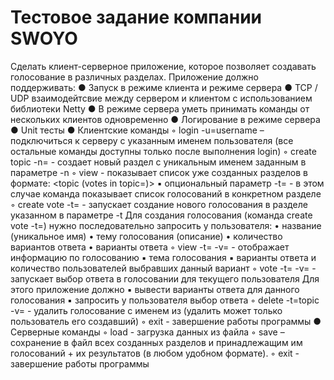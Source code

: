 # Теcтовое задание компании SWOYO

Сделать клиент-серверное приложение, которое позволяет создавать голосование в 
различных разделах.
 Приложение должно поддерживать:
 ● Запуск в режиме клиента и режиме сервера
 ● TCP / UDP взаимодейтсвие между сервером и клиентом с использованием 
библиотеки Netty
 ● В режиме сервера уметь принимать команды от нескольких клиентов 
одновременно
 ● Логирование в режиме сервера
 ● Unit тесты
 ● Клиентские команды
 ◦ login -u=username – подключиться к серверу с указанным именем 
пользователя (все остальные команды доступны только после выполнения 
login)
 ◦ create topic -n=<topic> - создает новый раздел c уникальным именем 
заданным в параметре -n
 ◦ view - показывает список уже созданных разделов в формате: <topic (votes 
in topic=<count>)>
 ▪ опциональный параметр -t=<topic> - в этом случае команда показывает 
список голосований в конкретном разделе
 ◦ create vote -t=<topic> - запускает создание нового голосования в разделе 
указанном в параметре -t
 Для создания голосования (команда create vote -t=<topic>) нужно 
последовательно запросить у пользователя:
 • название (уникальное имя)
 • тему голосования (описание)
 • количество вариантов ответа
 • варианты ответа
 ◦ view -t=<topic> -v=<vote> - отображает информацию по голосованию
 ▪ тема голосования
 ▪ варианты ответа и количество пользователей выбравших данный 
вариант
 ◦ vote -t=<topic> -v=<vote> - запускает выбор ответа в голосовании для 
текущего пользователя
 Для этого приложение должно
 ▪ вывести варианты ответа для данного голосования
 ▪ запросить у пользователя выбор ответа
◦ delete -t=topic -v=<vote> - удалить голосование с именем <vote> из <topic> 
(удалить может только пользователь его создавший)
 ◦ exit - завершение работы программы
 ● Серверные команды
 ◦ load <filename> - загрузка данных из файла
 ◦ save <filename> – сохранение в файл всех созданных разделов и 
принадлежащим им голосований + их результатов (в любом удобном 
формате).
 ◦ exit - завершение работы программы
